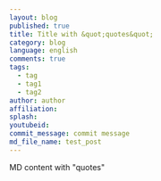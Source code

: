 ```yaml
---
layout: blog
published: true
title: Title with &quot;quotes&quot;
category: blog
language: english
comments: true
tags: 
  - tag
  - tag1
  - tag2
author: author
affiliation: 
splash: 
youtubeid: 
commit_message: commit message
md_file_name: test_post
---
```

MD content with &quot;quotes&quot;